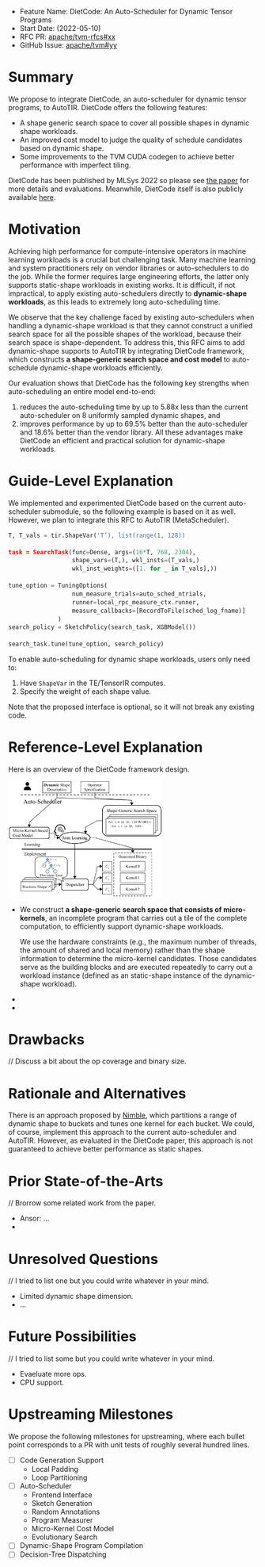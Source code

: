- Feature Name: DietCode: An Auto-Scheduler for Dynamic Tensor Programs
- Start Date: (2022-05-10)
- RFC PR: [apache/tvm-rfcs#xx](https://github.com/apache/tvm-rfcs/pull/xx)
- GitHub Issue: [apache/tvm#yy](https://github.com/apache/tvm/pull/yy)

# Summary
[summary]: #summary

We propose to integrate DietCode, an auto-scheduler for dynamic tensor programs,
to AutoTIR. DietCode offers the following features:
- A shape generic search space to cover all possible shapes in dynamic shape
  workloads.
- An improved cost model to judge the quality of schedule candidates based on
  dynamic shape.
- Some improvements to the TVM CUDA codegen to achieve better performance with
  imperfect tiling.

DietCode has been published by MLSys 2022 so please see [the
paper](https://proceedings.mlsys.org/paper/2022/hash/fa7cdfad1a5aaf8370ebeda47a1ff1c3-Abstract.html)
for more details and evaluations. Meanwhile, DietCode itself is also publicly
available [here](https://github.com/UofT-EcoSystem/DietCode).

# Motivation
[motivation]: #motivation

Achieving high performance for compute-intensive operators in machine learning
workloads is a crucial but challenging task. Many machine learning and system
practitioners rely on vendor libraries or auto-schedulers to do the job. While
the former requires large engineering efforts, the latter only supports
static-shape workloads in existing works. It is difficult, if not impractical,
to apply existing auto-schedulers directly to **dynamic-shape workloads**, as
this leads to extremely long auto-scheduling time.

We observe that the key challenge faced by existing auto-schedulers when
handling a dynamic-shape workload is that they cannot construct a unified search
space for all the possible shapes of the workload, because their search space is
shape-dependent. To address this, this RFC aims to add dynamic-shape supports to
AutoTIR by integrating DietCode framework, which constructs **a shape-generic
search space and cost model** to auto-schedule dynamic-shape workloads
efficiently.

Our evaluation shows that DietCode has the following key strengths when
auto-scheduling an entire model end-to-end: 

1. reduces the auto-scheduling time by up to 5.88x less than the current
auto-scheduler on 8 uniformly sampled dynamic shapes, and
1. improves performance by up to 69.5% better than the auto-scheduler and 18.6%
better than the vendor library. All these advantages make DietCode an efficient
and practical solution for dynamic-shape workloads.


# Guide-Level Explanation
[guide-level-explanation]: #guide-level-explanation

We implemented and experimented DietCode based on the current auto-scheduler
submodule, so the following example is based on it as well. However, we plan to
integrate this RFC to AutoTIR (MetaScheduler).

```Python
T, T_vals = tir.ShapeVar('T’), list(range(1, 128))

task = SearchTask(func=Dense, args=(16*T, 768, 2304),
                  shape_vars=(T,), wkl_insts=(T_vals,)
                  wkl_inst_weights=([1. for _ in T_vals],))

tune_option = TuningOptions(
                  num_measure_trials=auto_sched_ntrials,
                  runner=local_rpc_measure_ctx.runner,
                  measure_callbacks=[RecordToFile(sched_log_fname)]
              )
search_policy = SketchPolicy(search_task, XGBModel())

search_task.tune(tune_option, search_policy)
```

To enable auto-scheduling for dynamic shape workloads, users only need to:
1. Have `ShapeVar` in the TE/TensorIR computes.
1. Specify the weight of each shape value.

Note that the proposed interface is optional, so it will not break any existing
code.


# Reference-Level Explanation
[reference-level-explanation]: #reference-level-explanation

Here is an overview of the DietCode framework design.

<img src="./docs/figures/DietCode.jpg" width="61.8%" />

- We construct **a shape-generic search space that consists of micro-kernels**,
  an incomplete program that carries out a tile of the complete computation, to
  efficiently support dynamic-shape workloads. 
  
  We use the hardware constraints (e.g., the maximum number of threads, the
  amount of shared and local memory) rather than the shape information to
  determine the micro-kernel candidates. Those candidates serve as the building
  blocks and are executed repeatedly to carry out a workload instance (defined
  as an static-shape instance of the dynamic-shape workload).
- 
- 

# Drawbacks
[drawbacks]: #drawbacks

// Discuss a bit about the op coverage and binary size.

# Rationale and Alternatives
[rationale-and-alternatives]: #rationale-and-alternatives

There is an approach proposed by [Nimble](https://arxiv.org/pdf/2006.03031.pdf),
which partitions a range of dynamic shape to buckets and tunes one kernel for
each bucket. We could, of course, implement this approach to the current
auto-scheduler and AutoTIR. However, as evaluated in the DietCode paper, this
approach is not guaranteed to achieve better performance as static shapes.

# Prior State-of-the-Arts
[prior-sotas]: #prior-sotas

// Brorrow some related work from the paper.

- Ansor: ...
- 


# Unresolved Questions
[unresolved-questions]: #unresolved-questions

// I tried to list one but you could write whatever in your mind.

- Limited dynamic shape dimension.
- ...

# Future Possibilities
[future-possibilities]: #future-possibilities

// I tried to list some but you could write whatever in your mind.

- Evaeluate more ops.
- CPU support.

# Upstreaming Milestones

We propose the following milestones for upstreaming, where each bullet point
corresponds to a PR with unit tests of roughly several hundred lines.

- [ ] Code Generation Support
  - Local Padding
  - Loop Partitioning
- [ ] Auto-Scheduler
  - Frontend Interface
  - Sketch Generation
  - Random Annotations
  - Program Measurer
  - Micro-Kernel Cost Model
  - Evolutionary Search
- [ ] Dynamic-Shape Program Compilation
- [ ] Decision-Tree Dispatching
